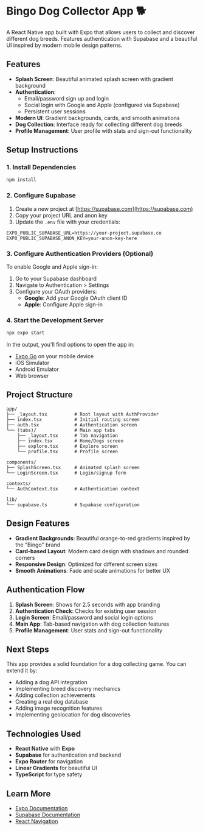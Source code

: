 # Bingo Dog Collector App 🐕

A React Native app built with Expo that allows users to collect and discover different dog breeds. Features authentication with Supabase and a beautiful UI inspired by modern mobile design patterns.

## Features

- **Splash Screen**: Beautiful animated splash screen with gradient background
- **Authentication**: 
  - Email/password sign up and login
  - Social login with Google and Apple (configured via Supabase)
  - Persistent user sessions
- **Modern UI**: Gradient backgrounds, cards, and smooth animations
- **Dog Collection**: Interface ready for collecting different dog breeds
- **Profile Management**: User profile with stats and sign-out functionality

## Setup Instructions

### 1. Install Dependencies

```bash
npm install
```

### 2. Configure Supabase

1. Create a new project at [https://supabase.com](https://supabase.com)
2. Copy your project URL and anon key
3. Update the `.env` file with your credentials:

```env
EXPO_PUBLIC_SUPABASE_URL=https://your-project.supabase.co
EXPO_PUBLIC_SUPABASE_ANON_KEY=your-anon-key-here
```

### 3. Configure Authentication Providers (Optional)

To enable Google and Apple sign-in:

1. Go to your Supabase dashboard
2. Navigate to Authentication > Settings
3. Configure your OAuth providers:
   - **Google**: Add your Google OAuth client ID
   - **Apple**: Configure Apple sign-in

### 4. Start the Development Server

```bash
npx expo start
```

In the output, you'll find options to open the app in:
- [Expo Go](https://expo.dev/go) on your mobile device
- iOS Simulator 
- Android Emulator
- Web browser

## Project Structure

```
app/
├── _layout.tsx          # Root layout with AuthProvider
├── index.tsx            # Initial routing screen
├── auth.tsx             # Authentication screen
└── (tabs)/              # Main app tabs
    ├── _layout.tsx      # Tab navigation
    ├── index.tsx        # Home/Dogs screen
    ├── explore.tsx      # Explore screen
    └── profile.tsx      # Profile screen

components/
├── SplashScreen.tsx     # Animated splash screen
└── LoginScreen.tsx      # Login/signup form

contexts/
└── AuthContext.tsx      # Authentication context

lib/
└── supabase.ts          # Supabase configuration
```

## Design Features

- **Gradient Backgrounds**: Beautiful orange-to-red gradients inspired by the "Bingo" brand
- **Card-based Layout**: Modern card design with shadows and rounded corners
- **Responsive Design**: Optimized for different screen sizes
- **Smooth Animations**: Fade and scale animations for better UX

## Authentication Flow

1. **Splash Screen**: Shows for 2.5 seconds with app branding
2. **Authentication Check**: Checks for existing user session
3. **Login Screen**: Email/password and social login options
4. **Main App**: Tab-based navigation with dog collection features
5. **Profile Management**: User stats and sign-out functionality

## Next Steps

This app provides a solid foundation for a dog collecting game. You can extend it by:

- Adding a dog API integration
- Implementing breed discovery mechanics
- Adding collection achievements
- Creating a real dog database
- Adding image recognition features
- Implementing geolocation for dog discoveries

## Technologies Used

- **React Native** with **Expo**
- **Supabase** for authentication and backend
- **Expo Router** for navigation
- **Linear Gradients** for beautiful UI
- **TypeScript** for type safety

## Learn More

- [Expo Documentation](https://docs.expo.dev/)
- [Supabase Documentation](https://supabase.com/docs)
- [React Navigation](https://reactnavigation.org/)
